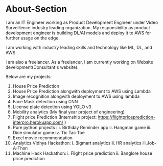 # About-Section

I am an IT Engineer working as Product Development Engineer under Video Surveillence industry leading organization.
My responsibility as product development engineer is building DL/AI models and deploy it to AWS for further usage on the edge.

I am working with industry leading skills and technology like ML, DL, and AWS.

I am also a freelancer.
As a freelancer, I am currently working on Website development(Consultant's website).

Below are my projects:
1) House Price Prediction
2) House Price Prediction alongwith deployment to AWS using Lambda
3) Image recognition alongwith deployment to AWS using lambda
4) Face Mask detection using CNN
5) License plate detection using YOLO v3
6) Mobility analytics (My final year project of engineering)
7) Flight price Prediction (Internship project: https://flightpriceprediction-interpro.herokuapp.com/ )
8) Pure python projects : i.   Birthday Reminder app
                          ii.  Hangman game
                          iii. Dice simulator game
                          iv.  Tic Tac Toe
9) Excel movie recommendation 
10) Analytics Vidhya Hackathon: i. Bigmart analytics
                                ii. HR analytics
                                iii.Job-A-Thon
11) Machine Hack Hackathon: i. Flight price prediction
                            ii. Banglore house price prediction    
